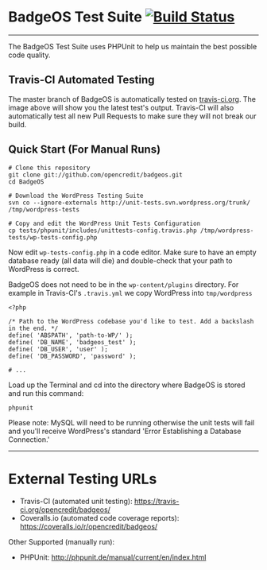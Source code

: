 # BadgeOS Test Suite [![Build Status](https://travis-ci.org/opencredit/badgeos.png?branch=master)](https://travis-ci.org/opencredit/badgeos) #

-------------------------

The BadgeOS Test Suite uses PHPUnit to help us maintain the best possible code quality.

Travis-CI Automated Testing
-----------

The master branch of BadgeOS is automatically tested on [travis-ci.org](http://travis-ci.org). The image above will show you the latest test's output. Travis-CI will also automatically test all new Pull Requests to make sure they will not break our build.

Quick Start (For Manual Runs)
-----------------------------

	# Clone this repository
    git clone git://github.com/opencredit/badgeos.git
    cd BadgeOS

    # Download the WordPress Testing Suite
	svn co --ignore-externals http://unit-tests.svn.wordpress.org/trunk/ /tmp/wordpress-tests

    # Copy and edit the WordPress Unit Tests Configuration
    cp tests/phpunit/includes/unittests-config.travis.php /tmp/wordpress-tests/wp-tests-config.php

Now edit `wp-tests-config.php` in a code editor. Make sure to have an empty database ready (all data will die) and double-check that your path to WordPress is correct.

BadgeOS does not need to be in the `wp-content/plugins` directory. For example in Travis-CI's `.travis.yml` we copy WordPress into `tmp/wordpress`

    <?php

    /* Path to the WordPress codebase you'd like to test. Add a backslash in the end. */
    define( 'ABSPATH', 'path-to-WP/' );
    define( 'DB_NAME', 'badgeos_test' );
    define( 'DB_USER', 'user' );
    define( 'DB_PASSWORD', 'password' );

    # ...

Load up the Terminal and cd into the directory where BadgeOS is stored and run this command:

    phpunit

Please note: MySQL will need to be running otherwise the unit tests will fail and you'll receive WordPress's standard 'Error Establishing a Database Connection.'

-------------------------

# External Testing URLs #
* Travis-CI (automated unit testing): https://travis-ci.org/opencredit/badgeos/
* Coveralls.io (automated code coverage reports): https://coveralls.io/r/opencredit/badgeos/

Other Supported (manually run):
* PHPUnit: http://phpunit.de/manual/current/en/index.html
